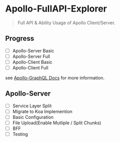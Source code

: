 # Apollo-FullAPI-Explorer

> Full API & Ability Usage of Apollo Client/Server. 

## Progress

- [ ] Apollo-Server Basic
- [ ] Apollo-Server Full
- [ ] Apollo-Client Basic
- [ ] Apollo-Client Full

see [Apollo-GraphQL Docs](https://www.apollographql.com/docs/) for more information.

## Apollo-Server

- [ ] Service Layer Split
- [ ] Migrate to Koa Implemention
- [ ] Basic Configuration
- [ ] File Upload(Enable Mutliple / Split Chunks)
- [ ] BFF
- [ ] Testing